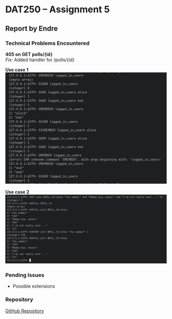 # DAT250 – Assignment 5

## Report by Endre

### Technical Problems Encountered

**405 on GET polls/{id}**  
*Fix:* Added handler for /polls/{id}


**Use case 1**
![img.png](img.png)

**Use case 2**
![img_1.png](img_1.png)

### Pending Issues

- Possible extensions

### Repository
[GitHub Repository](https://github.com/endrehj/poll-app-spring-boot-project)
